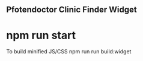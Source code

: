 ## Pfotendoctor Clinic Finder Widget

# npm run start

To build minified JS/CSS npm run run build:widget

